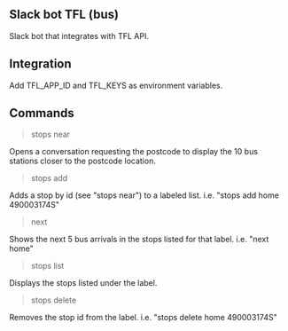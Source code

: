 ## Slack bot TFL (bus)

Slack bot that integrates with TFL API.

## Integration

Add TFL_APP_ID and TFL_KEYS as environment variables.

## Commands

> stops near

Opens a conversation requesting the postcode to display the 10 bus stations
closer to the postcode location.

> stops add <label> <stop id>

Adds a stop by id (see "stops near") to a labeled list.
i.e. "stops add home 490003174S"

> next <label>

Shows the next 5 bus arrivals in the stops listed for that label.
i.e. "next home"

> stops list <label>

Displays the stops listed under the label.

> stops delete <label> <stop id>

Removes the stop id from the label.
i.e. "stops delete home 490003174S"
